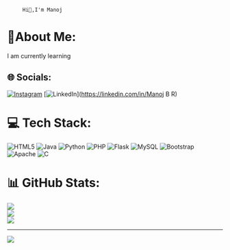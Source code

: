 
         Hi👋,I'm Manoj


# 💫About Me:
I am currently learning 


## 🌐 Socials:
[![Instagram](https://img.shields.io/badge/Instagram-%23E4405F.svg?logo=Instagram&logoColor=white)](https://instagram.com/manoj___gowda__13) [![LinkedIn](https://img.shields.io/badge/LinkedIn-%230077B5.svg?logo=linkedin&logoColor=white)](https://linkedin.com/in/Manoj B R) 

# 💻 Tech Stack:
![HTML5](https://img.shields.io/badge/html5-%23E34F26.svg?style=for-the-badge&logo=html5&logoColor=white) ![Java](https://img.shields.io/badge/java-%23ED8B00.svg?style=for-the-badge&logo=openjdk&logoColor=white) ![Python](https://img.shields.io/badge/python-3670A0?style=for-the-badge&logo=python&logoColor=ffdd54) ![PHP](https://img.shields.io/badge/php-%23777BB4.svg?style=for-the-badge&logo=php&logoColor=white) ![Flask](https://img.shields.io/badge/flask-%23000.svg?style=for-the-badge&logo=flask&logoColor=white) ![MySQL](https://img.shields.io/badge/mysql-%2300000f.svg?style=for-the-badge&logo=mysql&logoColor=white) ![Bootstrap](https://img.shields.io/badge/bootstrap-%238511FA.svg?style=for-the-badge&logo=bootstrap&logoColor=white) ![Apache](https://img.shields.io/badge/apache-%23D42029.svg?style=for-the-badge&logo=apache&logoColor=white) ![C](https://img.shields.io/badge/c-%2300599C.svg?style=for-the-badge&logo=c&logoColor=white)
# 📊 GitHub Stats:
![](https://github-readme-stats.vercel.app/api?username=Manojrgowdaa&theme=blue-green&hide_border=false&include_all_commits=true&count_private=true)<br/>
![](https://github-readme-streak-stats.herokuapp.com/?user=Manojrgowdaa&theme=blue-green&hide_border=false)<br/>
![](https://github-readme-stats.vercel.app/api/top-langs/?username=Manojrgowdaa&theme=blue-green&hide_border=false&include_all_commits=true&count_private=true&layout=compact)

---
[![](https://visitcount.itsvg.in/api?id=Manojrgowdaa&icon=0&color=0)](https://visitcount.itsvg.in)

<!-- Proudly created with GPRM ( https://gprm.itsvg.in ) -->

